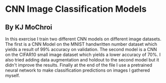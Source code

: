 # CNN Image Classification Models

##  By KJ MoChroi

In this exercise I train two different CNN models on different image datasets. The first is a CNN Model on the MNIST handwritten number dataset which yields a result of 99% accuracy on validation. The second model is a CNN on the CIFAR10 small image dataset which yields a lower accuracy of 70%. I also tried adding data augmentation and holdout to the second model but it didn't improve the results. Finally at the end of the file I use a pretrained neural network to make classification predictions on images I gathered myself.
